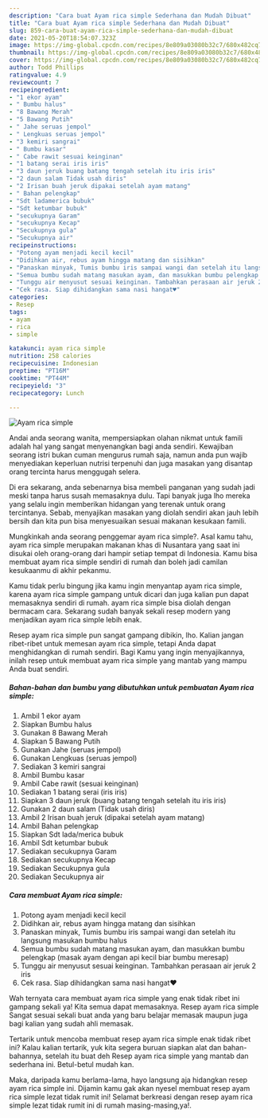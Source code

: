 ```yaml
---
description: "Cara buat Ayam rica simple Sederhana dan Mudah Dibuat"
title: "Cara buat Ayam rica simple Sederhana dan Mudah Dibuat"
slug: 859-cara-buat-ayam-rica-simple-sederhana-dan-mudah-dibuat
date: 2021-05-20T18:54:07.323Z
image: https://img-global.cpcdn.com/recipes/8e809a03080b32c7/680x482cq70/ayam-rica-simple-foto-resep-utama.jpg
thumbnail: https://img-global.cpcdn.com/recipes/8e809a03080b32c7/680x482cq70/ayam-rica-simple-foto-resep-utama.jpg
cover: https://img-global.cpcdn.com/recipes/8e809a03080b32c7/680x482cq70/ayam-rica-simple-foto-resep-utama.jpg
author: Todd Phillips
ratingvalue: 4.9
reviewcount: 7
recipeingredient:
- "1 ekor ayam"
- " Bumbu halus"
- "8 Bawang Merah"
- "5 Bawang Putih"
- " Jahe seruas jempol"
- " Lengkuas seruas jempol"
- "3 kemiri sangrai"
- " Bumbu kasar"
- " Cabe rawit sesuai keinginan"
- "1 batang serai iris iris"
- "3 daun jeruk buang batang tengah setelah itu iris iris"
- "2 daun salam Tidak usah diris"
- "2 Irisan buah jeruk dipakai setelah ayam matang"
- " Bahan pelengkap"
- "Sdt ladamerica bubuk"
- "Sdt ketumbar bubuk"
- "secukupnya Garam"
- "secukupnya Kecap"
- "Secukupnya gula"
- "Secukupnya air"
recipeinstructions:
- "Potong ayam menjadi kecil kecil"
- "Didihkan air, rebus ayam hingga matang dan sisihkan"
- "Panaskan minyak, Tumis bumbu iris sampai wangi dan setelah itu langsung masukan bumbu halus"
- "Semua bumbu sudah matang masukan ayam, dan masukkan bumbu pelengkap (masak ayam dengan api kecil biar bumbu meresap)"
- "Tunggu air menyusut sesuai keinginan. Tambahkan perasaan air jeruk 2 iris"
- "Cek rasa. Siap dihidangkan sama nasi hangat♥️"
categories:
- Resep
tags:
- ayam
- rica
- simple

katakunci: ayam rica simple 
nutrition: 258 calories
recipecuisine: Indonesian
preptime: "PT16M"
cooktime: "PT44M"
recipeyield: "3"
recipecategory: Lunch

---
```



![Ayam rica simple](https://img-global.cpcdn.com/recipes/8e809a03080b32c7/680x482cq70/ayam-rica-simple-foto-resep-utama.jpg)

Andai anda seorang wanita, mempersiapkan olahan nikmat untuk famili adalah hal yang sangat menyenangkan bagi anda sendiri. Kewajiban seorang istri bukan cuman mengurus rumah saja, namun anda pun wajib menyediakan keperluan nutrisi terpenuhi dan juga masakan yang disantap orang tercinta harus menggugah selera.

Di era  sekarang, anda sebenarnya bisa membeli panganan yang sudah jadi meski tanpa harus susah memasaknya dulu. Tapi banyak juga lho mereka yang selalu ingin memberikan hidangan yang terenak untuk orang tercintanya. Sebab, menyajikan masakan yang diolah sendiri akan jauh lebih bersih dan kita pun bisa menyesuaikan sesuai makanan kesukaan famili. 



Mungkinkah anda seorang penggemar ayam rica simple?. Asal kamu tahu, ayam rica simple merupakan makanan khas di Nusantara yang saat ini disukai oleh orang-orang dari hampir setiap tempat di Indonesia. Kamu bisa membuat ayam rica simple sendiri di rumah dan boleh jadi camilan kesukaanmu di akhir pekanmu.

Kamu tidak perlu bingung jika kamu ingin menyantap ayam rica simple, karena ayam rica simple gampang untuk dicari dan juga kalian pun dapat memasaknya sendiri di rumah. ayam rica simple bisa diolah dengan bermacam cara. Sekarang sudah banyak sekali resep modern yang menjadikan ayam rica simple lebih enak.

Resep ayam rica simple pun sangat gampang dibikin, lho. Kalian jangan ribet-ribet untuk memesan ayam rica simple, tetapi Anda dapat menghidangkan di rumah sendiri. Bagi Kamu yang ingin menyajikannya, inilah resep untuk membuat ayam rica simple yang mantab yang mampu Anda buat sendiri.

<!--inarticleads1-->

##### Bahan-bahan dan bumbu yang dibutuhkan untuk pembuatan Ayam rica simple:

1. Ambil 1 ekor ayam
1. Siapkan  Bumbu halus
1. Gunakan 8 Bawang Merah
1. Siapkan 5 Bawang Putih
1. Gunakan  Jahe (seruas jempol)
1. Gunakan  Lengkuas (seruas jempol)
1. Sediakan 3 kemiri sangrai
1. Ambil  Bumbu kasar
1. Ambil  Cabe rawit (sesuai keinginan)
1. Sediakan 1 batang serai (iris iris)
1. Siapkan 3 daun jeruk (buang batang tengah setelah itu iris iris)
1. Gunakan 2 daun salam (Tidak usah diris)
1. Ambil 2 Irisan buah jeruk (dipakai setelah ayam matang)
1. Ambil  Bahan pelengkap
1. Siapkan Sdt lada/merica bubuk
1. Ambil Sdt ketumbar bubuk
1. Sediakan secukupnya Garam
1. Sediakan secukupnya Kecap
1. Sediakan Secukupnya gula
1. Sediakan Secukupnya air




<!--inarticleads2-->

##### Cara membuat Ayam rica simple:

1. Potong ayam menjadi kecil kecil
1. Didihkan air, rebus ayam hingga matang dan sisihkan
1. Panaskan minyak, Tumis bumbu iris sampai wangi dan setelah itu langsung masukan bumbu halus
1. Semua bumbu sudah matang masukan ayam, dan masukkan bumbu pelengkap (masak ayam dengan api kecil biar bumbu meresap)
1. Tunggu air menyusut sesuai keinginan. Tambahkan perasaan air jeruk 2 iris
1. Cek rasa. Siap dihidangkan sama nasi hangat♥️




Wah ternyata cara membuat ayam rica simple yang enak tidak ribet ini gampang sekali ya! Kita semua dapat memasaknya. Resep ayam rica simple Sangat sesuai sekali buat anda yang baru belajar memasak maupun juga bagi kalian yang sudah ahli memasak.

Tertarik untuk mencoba membuat resep ayam rica simple enak tidak ribet ini? Kalau kalian tertarik, yuk kita segera buruan siapkan alat dan bahan-bahannya, setelah itu buat deh Resep ayam rica simple yang mantab dan sederhana ini. Betul-betul mudah kan. 

Maka, daripada kamu berlama-lama, hayo langsung aja hidangkan resep ayam rica simple ini. Dijamin kamu gak akan nyesel membuat resep ayam rica simple lezat tidak rumit ini! Selamat berkreasi dengan resep ayam rica simple lezat tidak rumit ini di rumah masing-masing,ya!.

